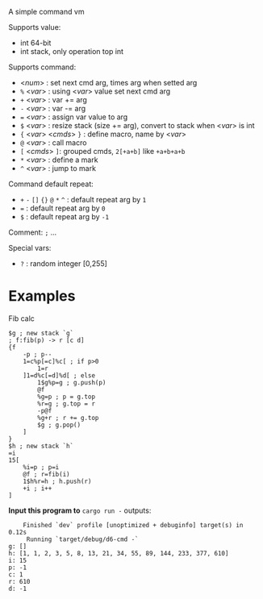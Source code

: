A simple command vm

Supports value:

- int 64-bit
- int stack, only operation top int

Supports command:

- <*num*> : set next cmd arg, times arg when setted arg
- `%` <*var*> : using <*var*> value set next cmd arg
- `+` <*var*> : var += arg
- `-` <*var*> : var -= arg
- `=` <*var*> : assign var value to arg
- `$` <*var*> : resize stack (size += arg), convert to stack when <*var*> is int
- `{` <*var*> <*cmds*> `}` : define macro, name by <*var*>
- `@` <*var*> : call macro
- `[` <*cmds*> `]`: grouped cmds, `2[+a+b]` like `+a+b+a+b`
- `*` <*var*> : define a mark
- `^` <*var*> : jump to mark

Command default repeat:

- `+` `-` `[]` `{}` `@` `*` `^` : default repeat arg by `1`
- `=` : default repeat arg by `0`
- `$` : default repeat arg by `-1`

Comment: `;` ...

Special vars:

- `?` : random integer [0,255]


Examples
===============================================================================

Fib calc

```text
$g ; new stack `g`
; f:fib(p) -> r [c d]
{f
    -p ; p--
    1=c%p[=c]%c[ ; if p>0
        1=r
    ]1=d%c[=d]%d[ ; else
        1$g%p=g ; g.push(p)
        @f
        %g=p ; p = g.top
        %r=g ; g.top = r
        -p@f
        %g+r ; r += g.top
        $g ; g.pop()
    ]
}
$h ; new stack `h`
=i
15[
    %i=p ; p=i
    @f ; r=fib(i)
    1$h%r=h ; h.push(r)
    +i ; i++
]
```

**Input this program to** `cargo run -` outputs:

```
    Finished `dev` profile [unoptimized + debuginfo] target(s) in 0.12s
     Running `target/debug/d6-cmd -`
g: []
h: [1, 1, 2, 3, 5, 8, 13, 21, 34, 55, 89, 144, 233, 377, 610]
i: 15
p: -1
c: 1
r: 610
d: -1

```
